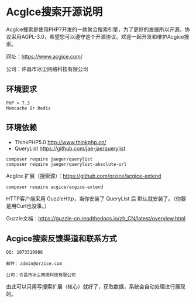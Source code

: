 # AcgIce搜索开源说明

AcgIce搜索是使用PHP7开发的一款聚合搜索引擎，为了更好的发展所以开源，协议采用AGPL-3.0，希望您可以遵守这个开源协议。欢迎一起开发和维护Acgice搜索。

网址：https://www.acgice.com/

公司：许昌市冰尘网络科技有限公司



## 环境要求

```
PHP > 7.3
Memcache Or Redis
```

## 环境依赖

- ThinkPHP5.0 http://www.thinkphp.cn/
- QueryList https://github.com/jae-jae/querylist 

```
composer require jaeger/querylist
composer require jaeger/querylist-absolute-url
```

AcgIce 扩展（搜索源）：https://github.com/orzice/acgice-extend

```
composer require acgice/acgice-extend
```

HTTP客户端采用 GuzzleHttp，当你安装了 QueryList 后 默认就安装了。（你要是用Curl也没事。）

Guzzle文档：https://guzzle-cn.readthedocs.io/zh_CN/latest/overview.html



## Acgice搜索反馈渠道和联系方式

```
QQ: 1073519986 

邮件: admin@orzice.com

公司：许昌市冰尘网络科技有限公司
```



由此可以只用写搜索扩展（核心）就好了，获取数据，系统会自动处理进行展现的。